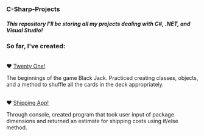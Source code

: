 # <h3>C-Sharp-Projects</h3>


<h5>This repository I'll be storing all my projects dealing with C#, .NET, and Visual Studio!</h5>

<h3><b>So far, I've created:</b></h3><br>
♥ <a href="https://github.com/MamaD33R/C-Sharp-Projects/tree/main/TwentyOne">Twenty One!</a><br>
<p>The beginnings of the game Black Jack. Practiced creating classes, objects, and a method to shuffle all the cards in the deck appropriately.</p><br>
♥ <a href="https://github.com/MamaD33R/C-Sharp-Projects/tree/main/BranchingShipping/BranchingShipping">Shipping App!</a><br>
<p>Through console, created program that took user input of package dimensions and returned an estimate for shipping costs using if/else method.</p><br>

